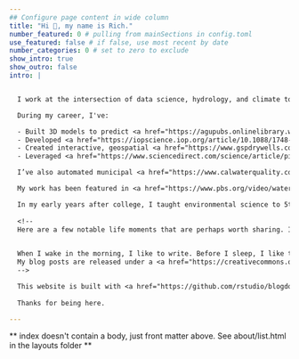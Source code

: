 ```yaml
---
## Configure page content in wide column
title: "Hi 👋, my name is Rich."
number_featured: 0 # pulling from mainSections in config.toml
use_featured: false # if false, use most recent by date
number_categories: 0 # set to zero to exclude
show_intro: true
show_outro: false
intro: |


  I work at the intersection of data science, hydrology, and climate to measure and model the water and energy systems that sustain humanity. My expertise spans modeling, geospatial programming, and natural resource management. I currently lead innovation teams that build technology for electric utilities. 

  During my career, I've:  

  - Built 3D models to predict <a href="https://agupubs.onlinelibrary.wiley.com/doi/10.1029/2020WR028655" target="_blank">groundwater flow</a> and <a href="https://agupubs.onlinelibrary.wiley.com/doi/full/10.1029/2023WR035446" target="_blank">contaminant transport</a> in aquifers critical to global food and water supply.  
  - Developed <a href="https://iopscience.iop.org/article/10.1088/1748-9326/ab6f10" target="_blank">regional-scale models</a> to predict well failures due to drought and unsustainable management, with a focus on <a href="https://www.nature.com/articles/s41598-023-41379-9" target="_blank">disadvantaged communities</a>.  
  - Created interactive, geospatial <a href="https://www.gspdrywells.com/" target="_blank">decision-support tools</a> to inform sustainable resource management.  
  - Leveraged <a href="https://www.sciencedirect.com/science/article/pii/S0048969721057132?via%3Dihub" target="_blank">satellite remote sensing</a> for near-real time environmental monitoring.  

  I’ve also automated municipal <a href="https://www.calwaterquality.com" target="_blank">water quality reports</a> in California and co-developed the nation’s largest public spatial database of <a href="https://www.policyinnovation.org/technology/water-utility-service-area-boundaries" target="_blank">water system boundaries</a>, now used by the US EPA. As co-founder of Water Data Lab, I've trained 400+ scientists and engineers through the <a href="https://www.r4wrds.com" target="_blank">R for Water Resources Data Science</a> curriculum.  

  My work has been featured in <a href="https://www.pbs.org/video/water-whiplash-5ficzw/" target="_blank">PBS</a>, <a href="https://www.nature.com/articles/s41598-023-41379-9" target="_blank">Nature</a>, the <a href="https://www.latimes.com/environment/story/2021-12-16/its-a-race-to-the-bottom-for-agricultural-wells" target="_blank">Los Angeles Times</a>, and <a href="https://www.newscientist.com/article/2264206-groundwater-that-supports-world-food-chain-may-become-too-salty-to-use/" target="_blank">NewScientist</a>. 

  In my early years after college, I taught environmental science to 5th graders and led National Geographic expeditions in Thailand for high school students. 
  
  <!--
  Here are a few notable life moments that are perhaps worth sharing. I grew up off-the-grid in the high desert hills and boulder fields of Southern California. Our closest neighbors lived 5 miles away and we didn't have a television. It was quiet childhood, and I read a lot of books. I ran with my dogs through the tall yellow mustard when it bloomed in the spring. And then, when I was 7, my mom suddenly became a single parent. She's an immigrant from Thailand, without a college education, and after all these years, still the strongest person I know. Her parents, also immigrants, came to Thailand by way of China, in retreat of the rising Communist State. When I was 17, I moved to Berkeley and studied Biology and Conflict Resolution. I had the honor of delivering my departmental commencement speech in the Greek Theater, on the same stage where, as a student, I'd seen the Dalai Lama and Yo-Yo Ma. Of course, my performance was so much tinier in so many ways, but it was thrilling to hear a few thousand people chuckle at my bits. After college, I taught environmental science at an educational nonprofit in Yosemite and the Marin Headlands. During summers, I led trips in Thailand for National Geographic. Somewhere along the way, I realized that I wanted to spend the rest of my life learning, and I was fortunate to have the privilege to do so. While working towards a PhD, I built 3D, physics-based and statistical models of groundwater flow and contaminant transport. I also learned how to skateboard down parking structures -- a wonderful way to clear the mind while running long computer simulations back at the lab. Big ups to the National Science Foundation, the US Department of Energy, NASA, and Microsoft, all of whom funded my work in some way. After grad school, I helped develop 6 groundwater sustainability plans in California, all of which passed state-level environmental review (thank goodness), and which entailed the coordination of diverse stakeholder groups, technical project management, IoT monitoring, and mathematical modeling. 

  
  When I wake in the morning, I like to write. Before I sleep, I like to read. I believe that rest is critical to creativity. I strive to do nothing strenuous from Friday evening to Saturday evening. I used to climb steep, alpine rock faces with gear, ropes, and rubber-rimmed footwear, but that's increasingly outside of my risk tolerance. I've given up trying to predict exactly where I will be in 5 to 10 years, because I consistently surprise myself and end up somewhere else delightful. And so, instead, I'm trying to be present, kind, and helpful. Few things satisfy me more than a good book, sharing a home cooked meal with friends and family, listening to practiced musicians improvise, or finding small ways to make the world a slightly better place to live in. It's not bad, but it could be better. I believe that out there on the margins, on the fringes, is where we find the exciting and important work; and we have so much work to do, so much ground to cover. 
  My blog posts are released under a <a href="https://creativecommons.org/licenses/by-sa/4.0/" target="_blank">Creative Commons Attribution-ShareAlike 4.0 International License</a>. 
  -->

  This website is built with <a href="https://github.com/rstudio/blogdown" target="_blank">blogdown</a> and <a href="https://gohugo.io/" target="_blank">Hugo</a>, and deployed using <a href="https://www.netlify.com/" target="_blank">Netlify</a>. 
    
  Thanks for being here.  

---
```


** index doesn't contain a body, just front matter above.
See about/list.html in the layouts folder **